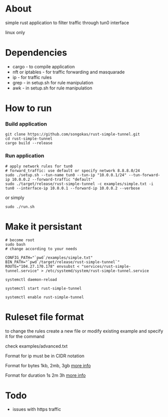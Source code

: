 # About

simple rust application to filter traffic through tun0 interface

linux only

# Dependencies

* cargo - to compile application
* nft or iptables - for traffic forwarding and masquarade
* ip - for traffic rules
* grep - in setup.sh for rule manipulation
* awk - in setup.sh for rule manipulation

# How to run

### Build application

```
git clone https://github.com/songokas/rust-simple-tunnel.git
cd rust-simple-tunnel
cargo build --release
```

### Run application

```
# apply network rules for tun0
# forward_traffic: use default or specify network 8.8.8.0/24
sudo ./setup.sh --tun-name tun0 --tun-ip "10.0.0.1/24" --tun-forward-ip 10.0.0.2 --forward-traffic "default"
sudo ./target/release/rust-simple-tunnel -c examples/simple.txt -i tun0 --interface-ip 10.0.0.1 --forward-ip 10.0.0.2 --verbose
```

or simply

```
sudo ./run.sh
```

# Make it persistant


```
# become root
sudo bash
# change according to your needs

CONFIG_PATH="`pwd`/examples/simple.txt" BIN_PATH="`pwd`/target/release/rust-simple-tunnel`" ROUTE="104.27.170.178" envsubst < "services/rust-simple-tunnel.service" > /etc/systemd/system/rust-simple-tunnel.service

systemctl daemon-reload

systemctl start rust-simple-tunnel

systemctl enable rust-simple-tunnel
```

# Ruleset file format

to change the rules create a new file or modify existing example and specify it for the command

check examples/advanced.txt

Format for ip must be in CIDR notation

Format for bytes 1kb, 2mb, 3gb [more info](https://docs.rs/byte-unit/4.0.9/byte_unit/)

Format for duration 1s 2m 3h [more info](https://docs.rs/humantime/2.0.1/humantime/struct.Duration.html)

# Todo

* issues with https traffic
